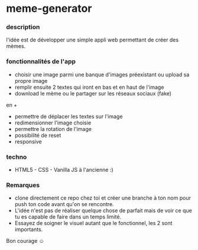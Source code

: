 # meme-generator

### description
l'idée est de développer une simple appli web permettant de créer des mèmes.

### fonctionnalités de l'app
- choisir une image parmi une banque d'images préexistant ou upload sa propre image
- remplir ensuite 2 textes qui iront en bas et en haut de l'image 
- download le mème ou le partager sur les réseaux sociaux (fake)
 
en + 
 - permettre de déplacer les textes sur l'image
 - redimensionner l'image choisie
 - permettre la rotation de l'image
 - possibilité de reset
 - responsive
 
 ### techno
 - HTML5 - CSS - Vanilla JS à l'ancienne :)

### Remarques
 - clone directement ce repo chez toi et créer une branche à ton nom pour push ton code avant qu'on se rencontre.
 - L'idée n'est pas de réaliser quelque chose de parfait mais de voir ce que tu es capable de faire dans un temps limité. 
 - Essayez de soigner le visuel autant que le fonctionnel, les 2 sont importants.

Bon courage ☺
